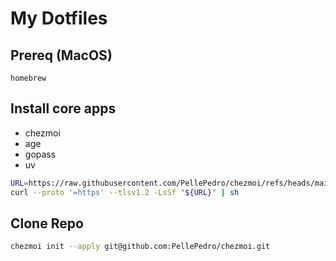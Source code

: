 # My Dotfiles

## Prereq (MacOS)
```
homebrew
```

## Install core apps
- chezmoi 
- age
- gopass
- uv

```bash
URL=https://raw.githubusercontent.com/PellePedro/chezmoi/refs/heads/main/scripts/install.sh
curl --proto '=https' --tlsv1.2 -LsSf "${URL}" | sh 
```

## Clone Repo
```bash
chezmoi init --apply git@github.com:PellePedro/chezmoi.git
```

